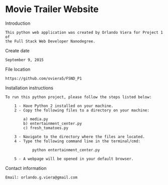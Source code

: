 # Movie Trailer Website


Introduction

    This python web application was created by Orlando Viera for Project 1 of 
    the Full Stack Web Developer Nanodegree.

Create date
    
    September 9, 2015

File location

    https://github.com/oviera5/FSND_P1

Installation instructions

    To run this python project, please follow the steps listed below:

        1 - Have Python 2 installed on your machine.
        2 - Copy the following files to a directory on your machine:
        
            a) media.py
            b) entertainment_center.py
            c) fresh_tomatoes.py
    
        3 - Navigate to the directory where the files are located.
        4 - Type the following command line in the terminal/cmd:

                python entertainment_center.py

        5 - A webpage will be opened in your default browser.

Contact information

    Email: orlando.g.viera@gmail.com
